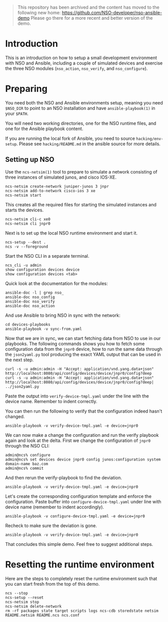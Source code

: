 
> This repository has been archived and the content has moved to the following new home:
>  https://github.com/NSO-developer/nso-ansible-demo
> Please go there for a more recent and better version of the demo.

# Introduction

This is an introduction on how to setup a small development environment with NSO and Ansible, including a couple of simulated devices and exercise the three NSO modules (`nso_action`, `nso_verify`, and `nso_configure`).

# Preparing

You need both the NSO and Ansible environments setup, meaning you need `$NSO_DIR` to point to an NSO installation and have `ansible-playbook(1)` in your `$PATH`.

You will need two working directories, one for the NSO runtime files, and one for the Ansible playbook content.

If you are running the local fork of Ansible, you need to source `hacking/env-setup`. Please see `hacking/README.md` in the ansible source for more details.

## Setting up NSO

Use the `ncs-netsim(1)` tool to prepare to simulate a network consisting of three instances of simulated junos, and cisco IOS-XE.

```
ncs-netsim create-network juniper-junos 3 jnpr
ncs-netsim add-to-network cisco-ios 3 xe
ncs-netsim start
```

This creates all the required files for starting the simulated instances and starts the devices.

```
ncs-netsim cli-c xe0
ncs-netsim cli jnpr0
```

Next is to set up the local NSO runtime environment and start it.

```
ncs-setup --dest .
ncs -v --foreground
```

Start the NSO CLI in a separate terminal.

```
ncs_cli -u admin
show configuration devices device
show configuration devices <tab>
```

Quick look at the documentation for the modules:

```
ansible-doc -l | grep nso_
ansible-doc nso_config
ansible-doc nso_verify
ansible-doc nso_action
```

And use Ansible to bring NSO in sync with the network:
```
cd devices-playbooks
ansible-playbook -v sync-from.yaml
```

Now that we are in sync, we can start fetching data from NSO to use in our playbooks. The following commands shows you how to fetch some configuration data from the `jnpr0` device, how to run the same data through the `json2yaml.py` tool producing the exact YAML output that can be used in the next step.

```
curl -s -u admin:admin -H "Accept: application/vnd.yang.data+json" http://localhost:8080/api/config/devices/device/jnpr0/config?deep
curl -s -u admin:admin -H "Accept: application/vnd.yang.data+json" http://localhost:8080/api/config/devices/device/jnpr0/config?deep| ../json2yaml.py
```

Paste the output into `verify-device-tmpl.yaml` under the line with the device name. Remember to indent correctly.

You can then run the following to verify that the configuration indeed hasn't changed.

```
ansible-playbook -v verify-device-tmpl.yaml -e device=jnpr0
```

We can now make a change the configuration and run the verify playbook again and look at the delta. First we change the configuration of `jnpr0` through the NSO CLI:

```
admin@ncs% configure
admin@ncs% set devices device jnpr0 config junos:configuration system domain-name baz.com
admin@ncs% commit
```

And then rerun the verify-playbook to find the deviation.

```
ansible-playbook -v verify-device-tmpl.yaml -e device=jnpr0
```

Let's create the corresponding configuration template and enforce the configuration. Paste buffer into `configure-device-tmpl.yaml` under line with device name (remember to indent accordingly).

```
ansible-playbook -v configure-device-tmpl.yaml -e device=jnpr0
```

Recheck to make sure the deviation is gone.

```
ansible-playbook -v verify-device-tmpl.yaml -e device=jnpr0
```

That concludes this simple demo. Feel free to suggest additional steps.

# Resetting the runtime environment

Here are the steps to completely reset the runtime environment such that you can start fresh from the top of this demo.

```
ncs --stop
ncs-setup --reset
ncs-netsim stop
ncs-netsim delete-network
rm -rf packages state target scripts logs ncs-cdb storedstate netsim README.netsim README.ncs ncs.conf
```
